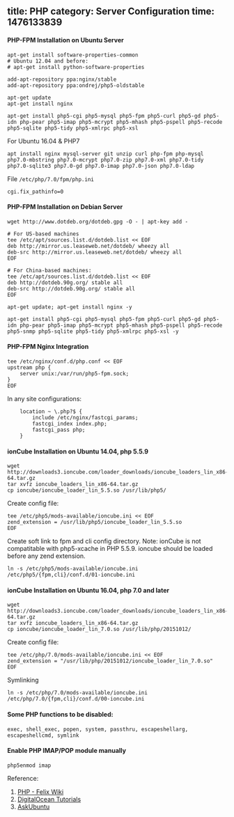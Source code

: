 title: PHP
category: Server Configuration
time: 1476133839
---

#### PHP-FPM Installation on Ubuntu Server

```
apt-get install software-properties-common
# Ubuntu 12.04 and before:
# apt-get install python-software-properties

add-apt-repository ppa:nginx/stable
add-apt-repository ppa:ondrej/php5-oldstable

apt-get update
apt-get install nginx

apt-get install php5-cgi php5-mysql php5-fpm php5-curl php5-gd php5-idn php-pear php5-imap php5-mcrypt php5-mhash php5-pspell php5-recode php5-sqlite php5-tidy php5-xmlrpc php5-xsl
```

For Ubuntu 16.04 & PHP7

```
apt install nginx mysql-server git unzip curl php-fpm php-mysql php7.0-mbstring php7.0-mcrypt php7.0-zip php7.0-xml php7.0-tidy php7.0-sqlite3 php7.0-gd php7.0-imap php7.0-json php7.0-ldap
```

File `/etc/php/7.0/fpm/php.ini`

```
cgi.fix_pathinfo=0
```


#### PHP-FPM Installation on Debian Server

```
wget http://www.dotdeb.org/dotdeb.gpg -O - | apt-key add -

# For US-based machines
tee /etc/apt/sources.list.d/dotdeb.list << EOF
deb http://mirror.us.leaseweb.net/dotdeb/ wheezy all
deb-src http://mirror.us.leaseweb.net/dotdeb/ wheezy all
EOF

# For China-based machines:
tee /etc/apt/sources.list.d/dotdeb.list << EOF
deb http://dotdeb.90g.org/ stable all
deb-src http://dotdeb.90g.org/ stable all
EOF

apt-get update; apt-get install nginx -y

apt-get install php5-cgi php5-mysql php5-fpm php5-curl php5-gd php5-idn php-pear php5-imap php5-mcrypt php5-mhash php5-pspell php5-recode php5-snmp php5-sqlite php5-tidy php5-xmlrpc php5-xsl -y
```

#### PHP-FPM Nginx Integration
```
tee /etc/nginx/conf.d/php.conf << EOF
upstream php {
    server unix:/var/run/php5-fpm.sock;
}
EOF
```

In any site configurations:

```
    location ~ \.php?$ {
        include /etc/nginx/fastcgi_params;
        fastcgi_index index.php;
        fastcgi_pass php;
    }
```

#### ionCube Installation on Ubuntu 14.04, php 5.5.9 

```
wget http://downloads3.ioncube.com/loader_downloads/ioncube_loaders_lin_x86-64.tar.gz
tar xvfz ioncube_loaders_lin_x86-64.tar.gz
cp ioncube/ioncube_loader_lin_5.5.so /usr/lib/php5/
```

Create config file:
```
tee /etc/php5/mods-available/ioncube.ini << EOF
zend_extension = /usr/lib/php5/ioncube_loader_lin_5.5.so
EOF
```

Create soft link to fpm and cli config directory.
Note: ionCube is not compatitable with php5-xcache in PHP 5.5.9.
ioncube should be loaded before any zend extension.
```
ln -s /etc/php5/mods-available/ioncube.ini /etc/php5/{fpm,cli}/conf.d/01-ioncube.ini
```

#### ionCube Installation on Ubuntu 16.04, php 7.0 and later

```
wget http://downloads3.ioncube.com/loader_downloads/ioncube_loaders_lin_x86-64.tar.gz
tar xvfz ioncube_loaders_lin_x86-64.tar.gz
cp ioncube/ioncube_loader_lin_7.0.so /usr/lib/php/20151012/
```

Create config file:
```
tee /etc/php/7.0/mods-available/ioncube.ini << EOF
zend_extension = "/usr/lib/php/20151012/ioncube_loader_lin_7.0.so"
EOF
```

Symlinking

```
ln -s /etc/php/7.0/mods-available/ioncube.ini /etc/php/7.0/{fpm,cli}/conf.d/00-ioncube.ini
```

#### Some PHP functions to be disabled:

```
exec, shell_exec, popen, system, passthru, escapeshellarg, escapeshellcmd, symlink
```

#### Enable PHP IMAP/POP module manually

```
php5enmod imap
```

Reference:

1. [PHP - Felix Wiki](http://felixc.at/PHP)
2. [DigitalOcean Tutorials](https://www.digitalocean.com/community/tutorials/how-to-install-ioncube-loader)
3. [AskUbuntu](http://askubuntu.com/questions/484921/php5-imap-on-ubunut-14-04-is-not-enabled)


